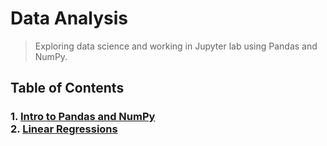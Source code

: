 # Data Analysis
>Exploring data science and working in Jupyter lab using Pandas and NumPy.
## Table of Contents
### 1. [Intro to Pandas and NumPy](https://github.com/kochsj/data_analysis)<br>2. [Linear Regressions](https://github.com/kochsj/data_analysis/tree/master/Lab12-Regressions)
